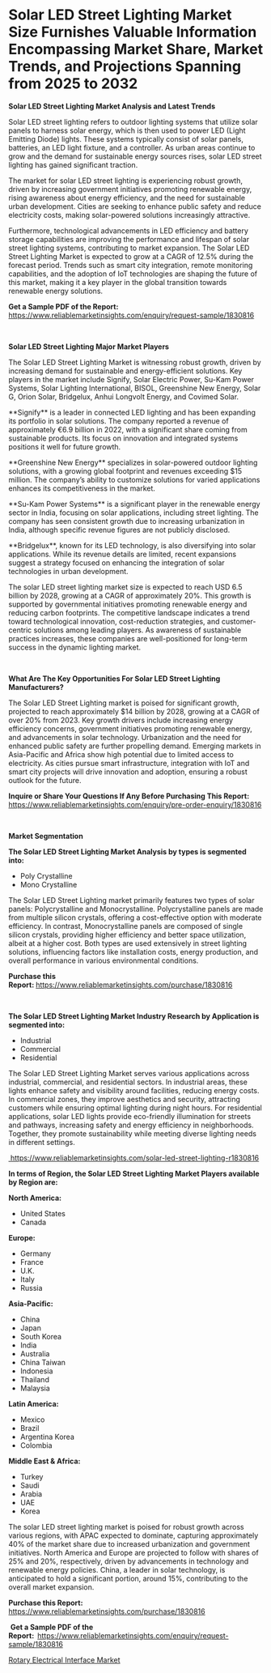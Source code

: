 <p><h1>Solar LED Street Lighting Market Size Furnishes Valuable Information Encompassing Market Share, Market Trends, and Projections Spanning from 2025 to 2032</h1></p><p><strong>Solar LED Street Lighting Market Analysis and Latest Trends</strong></p>
<p><p>Solar LED street lighting refers to outdoor lighting systems that utilize solar panels to harness solar energy, which is then used to power LED (Light Emitting Diode) lights. These systems typically consist of solar panels, batteries, an LED light fixture, and a controller. As urban areas continue to grow and the demand for sustainable energy sources rises, solar LED street lighting has gained significant traction.</p><p>The market for solar LED street lighting is experiencing robust growth, driven by increasing government initiatives promoting renewable energy, rising awareness about energy efficiency, and the need for sustainable urban development. Cities are seeking to enhance public safety and reduce electricity costs, making solar-powered solutions increasingly attractive. </p><p>Furthermore, technological advancements in LED efficiency and battery storage capabilities are improving the performance and lifespan of solar street lighting systems, contributing to market expansion. The Solar LED Street Lighting Market is expected to grow at a CAGR of 12.5% during the forecast period. Trends such as smart city integration, remote monitoring capabilities, and the adoption of IoT technologies are shaping the future of this market, making it a key player in the global transition towards renewable energy solutions.</p></p>
<p><strong>Get a Sample PDF of the Report:&nbsp;</strong> <a href="https://www.reliablemarketinsights.com/enquiry/request-sample/1830816?utm_campaign=2345&utm_medium=2&utm_source=Github&utm_content=ia&utm_term=19022025&utm_id=solar-led-street-lighting">https://www.reliablemarketinsights.com/enquiry/request-sample/1830816</a></p>
<p>&nbsp;</p>
<p><strong>Solar LED Street Lighting Major Market Players</strong></p>
<p><p>The Solar LED Street Lighting Market is witnessing robust growth, driven by increasing demand for sustainable and energy-efficient solutions. Key players in the market include Signify, Solar Electric Power, Su-Kam Power Systems, Solar Lighting International, BISOL, Greenshine New Energy, Solar G, Orion Solar, Bridgelux, Anhui Longvolt Energy, and Covimed Solar.</p><p>**Signify** is a leader in connected LED lighting and has been expanding its portfolio in solar solutions. The company reported a revenue of approximately €6.9 billion in 2022, with a significant share coming from sustainable products. Its focus on innovation and integrated systems positions it well for future growth.</p><p>**Greenshine New Energy** specializes in solar-powered outdoor lighting solutions, with a growing global footprint and revenues exceeding $15 million. The company’s ability to customize solutions for varied applications enhances its competitiveness in the market. </p><p>**Su-Kam Power Systems** is a significant player in the renewable energy sector in India, focusing on solar applications, including street lighting. The company has seen consistent growth due to increasing urbanization in India, although specific revenue figures are not publicly disclosed.</p><p>**Bridgelux**, known for its LED technology, is also diversifying into solar applications. While its revenue details are limited, recent expansions suggest a strategy focused on enhancing the integration of solar technologies in urban development.</p><p>The solar LED street lighting market size is expected to reach USD 6.5 billion by 2028, growing at a CAGR of approximately 20%. This growth is supported by governmental initiatives promoting renewable energy and reducing carbon footprints. The competitive landscape indicates a trend toward technological innovation, cost-reduction strategies, and customer-centric solutions among leading players. As awareness of sustainable practices increases, these companies are well-positioned for long-term success in the dynamic lighting market.</p></p>
<p>&nbsp;</p>
<p><strong>What Are The Key Opportunities For Solar LED Street Lighting Manufacturers?</strong></p>
<p><p>The Solar LED Street Lighting market is poised for significant growth, projected to reach approximately $14 billion by 2028, growing at a CAGR of over 20% from 2023. Key growth drivers include increasing energy efficiency concerns, government initiatives promoting renewable energy, and advancements in solar technology. Urbanization and the need for enhanced public safety are further propelling demand. Emerging markets in Asia-Pacific and Africa show high potential due to limited access to electricity. As cities pursue smart infrastructure, integration with IoT and smart city projects will drive innovation and adoption, ensuring a robust outlook for the future.</p></p>
<p><strong>Inquire or Share Your Questions If Any Before Purchasing This Report:</strong> <a href="https://www.reliablemarketinsights.com/enquiry/pre-order-enquiry/1830816?utm_campaign=2345&utm_medium=2&utm_source=Github&utm_content=ia&utm_term=19022025&utm_id=solar-led-street-lighting">https://www.reliablemarketinsights.com/enquiry/pre-order-enquiry/1830816</a></p>
<p>&nbsp;</p>
<p><strong>Market Segmentation</strong></p>
<p><strong>The Solar LED Street Lighting Market Analysis by types is segmented into:</strong></p>
<p><ul><li>Poly Crystalline</li><li>Mono Crystalline</li></ul></p>
<p><p>The Solar LED Street Lighting market primarily features two types of solar panels: Polycrystalline and Monocrystalline. Polycrystalline panels are made from multiple silicon crystals, offering a cost-effective option with moderate efficiency. In contrast, Monocrystalline panels are composed of single silicon crystals, providing higher efficiency and better space utilization, albeit at a higher cost. Both types are used extensively in street lighting solutions, influencing factors like installation costs, energy production, and overall performance in various environmental conditions.</p></p>
<p><strong>Purchase this Report:&nbsp;</strong><a href="https://www.reliablemarketinsights.com/purchase/1830816?utm_campaign=2345&utm_medium=2&utm_source=Github&utm_content=ia&utm_term=19022025&utm_id=solar-led-street-lighting">https://www.reliablemarketinsights.com/purchase/1830816</a></p>
<p>&nbsp;</p>
<p><strong>The Solar LED Street Lighting Market Industry Research by Application is segmented into:</strong></p>
<p><ul><li>Industrial</li><li>Commercial</li><li>Residential</li></ul></p>
<p><p>The Solar LED Street Lighting Market serves various applications across industrial, commercial, and residential sectors. In industrial areas, these lights enhance safety and visibility around facilities, reducing energy costs. In commercial zones, they improve aesthetics and security, attracting customers while ensuring optimal lighting during night hours. For residential applications, solar LED lights provide eco-friendly illumination for streets and pathways, increasing safety and energy efficiency in neighborhoods. Together, they promote sustainability while meeting diverse lighting needs in different settings.</p></p>
<p><a href="https://www.reliablemarketinsights.com/solar-led-street-lighting-r1830816?utm_campaign=2345&utm_medium=2&utm_source=Github&utm_content=ia&utm_term=19022025&utm_id=solar-led-street-lighting">&nbsp;https://www.reliablemarketinsights.com/solar-led-street-lighting-r1830816</a></p>
<p><strong>In terms of Region, the Solar LED Street Lighting Market Players available by Region are:</strong></p>
<p>
    <p> <strong> North America: </strong>
        <ul>
            <li>United States</li>
            <li>Canada</li>
        </ul>
        </p> 
    <p> <strong> Europe: </strong>
        <ul>
            <li>Germany</li>
            <li>France</li>
            <li>U.K.</li>
            <li>Italy</li>
            <li>Russia</li>
        </ul>
        </p> 
    <p> <strong> Asia-Pacific: </strong>
        <ul>
            <li>China</li>
            <li>Japan</li>
            <li>South Korea</li>
            <li>India</li>
            <li>Australia</li>
            <li>China Taiwan</li>
            <li>Indonesia</li>
            <li>Thailand</li>
            <li>Malaysia</li>
        </ul>
        </p> 
    <p> <strong> Latin America: </strong>
        <ul>
            <li>Mexico</li>
            <li>Brazil</li>
            <li>Argentina Korea</li>
            <li>Colombia</li>
        </ul>
        </p> 
    <p> <strong> Middle East & Africa: </strong>
        <ul>
            <li>Turkey</li>
            <li>Saudi</li>
            <li>Arabia</li>
            <li>UAE</li>
            <li>Korea</li>
        </ul>
    </p>
    </p>
<p><p>The solar LED street lighting market is poised for robust growth across various regions, with APAC expected to dominate, capturing approximately 40% of the market share due to increased urbanization and government initiatives. North America and Europe are projected to follow with shares of 25% and 20%, respectively, driven by advancements in technology and renewable energy policies. China, a leader in solar technology, is anticipated to hold a significant portion, around 15%, contributing to the overall market expansion.</p></p>
<p><strong>Purchase this Report: </strong><a href="https://www.reliablemarketinsights.com/purchase/1830816?utm_campaign=2345&utm_medium=2&utm_source=Github&utm_content=ia&utm_term=19022025&utm_id=solar-led-street-lighting">https://www.reliablemarketinsights.com/purchase/1830816</a></p>
<p>&nbsp;<strong>Get a Sample PDF of the Report:&nbsp;&nbsp;</strong><a href="https://www.reliablemarketinsights.com/enquiry/request-sample/1830816?utm_campaign=2345&utm_medium=2&utm_source=Github&utm_content=ia&utm_term=19022025&utm_id=solar-led-street-lighting">https://www.reliablemarketinsights.com/enquiry/request-sample/1830816</a></p>
<p><strong></strong></p>
<p><p><a href="https://github.com/risingtrista99259/Market-Research-Report-List-1/blob/main/rotary-electrical-interface-market.md?utm_campaign=2345&utm_medium=2&utm_source=Github&utm_content=ia&utm_term=19022025&utm_id=solar-led-street-lighting">Rotary Electrical Interface Market</a></p></p>